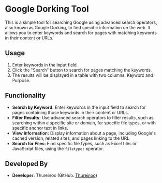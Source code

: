 # Google Dorking Tool

This is a simple tool for searching Google using advanced search operators, also known as Google Dorking, to find specific information on the web. It allows you to enter keywords and search for pages with matching keywords in their content or URLs.

## Usage

1. Enter keywords in the input field.
2. Click the "Search" button to search for pages matching the keywords.
3. The results will be displayed in a table with two columns: Keyword and Purpose.

## Functionality

- **Search by Keyword:** Enter keywords in the input field to search for pages containing those keywords in their content or URLs.
- **Filter Results:** Use advanced search operators to filter results, such as searching within a specific site or domain, for specific file types, or with specific anchor text in links.
- **View Information:** Display information about a page, including Google's cached version, related sites, and pages linking to the URL.
- **Search for Files:** Find specific file types, such as Excel files or JavaScript files, using the `filetype:` operator.

## Developed By

- **Developer:** Thureinoo (GitHub: [Thureinoo](https://github.com/thurein2003))